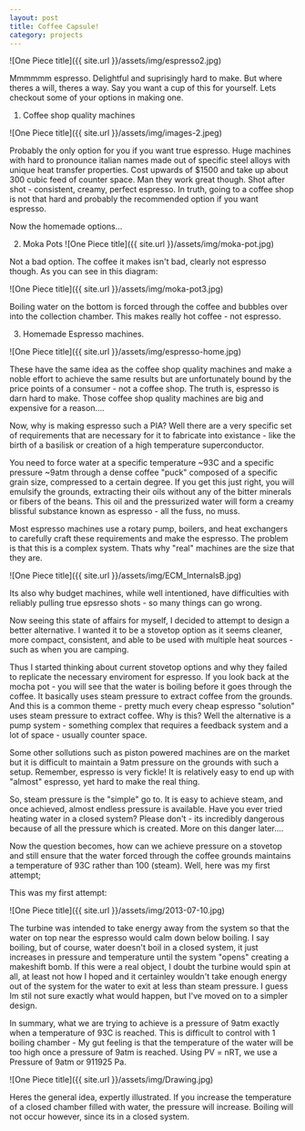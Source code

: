 ```yaml
---
layout: post
title: Coffee Capsule!
category: projects
---
```


![One Piece title]({{ site.url }}/assets/img/espresso2.jpg)

Mmmmmm espresso. Delightful and suprisingly hard to make. But where theres a will, theres a way. Say you want a cup of this for yourself. Lets checkout some of your options in making one. 

1. Coffee shop quality machines

![One Piece title]({{ site.url }}/assets/img/images-2.jpeg)

Probably the only option for you if you want true espresso. Huge machines with hard to pronounce italian names made out of specific steel alloys with unique heat transfer properties. Cost upwards of $1500 and take up about 300 cubic feed of counter space. Man they work great though. Shot after shot - consistent, creamy, perfect espresso. In truth, going to a coffee shop is not that hard and probably the recommended option if you want espresso. 

Now the homemade options...

2. Moka Pots
![One Piece title]({{ site.url }}/assets/img/moka-pot.jpg)

Not a bad option. The coffee it makes isn't bad, clearly not espresso though. As you can see in this diagram:

![One Piece title]({{ site.url }}/assets/img/moka-pot3.jpg)

Boiling water on the bottom is forced through the coffee and bubbles over into the collection chamber. This makes really hot coffee - not espresso. 

3. Homemade Espresso machines. 


![One Piece title]({{ site.url }}/assets/img/espresso-home.jpg)

These have the same idea as the coffee shop quality machines and make a noble effort to achieve the same results but are unfortunately bound by the price points of a consumer - not a coffee shop. The truth is, espresso is darn hard to make. Those coffee shop quality machines are big and expensive for a reason....

Now, why is making espresso such a PIA? Well there are a very specific set of requirements that are necessary for it to fabricate into existance - like the birth of a basilisk or creation of a high temperature superconductor. 

You need to force water at a specific temperature ~93C and a specific pressure ~9atm through a dense coffee "puck" composed of a specific grain size, compressed to a certain degree. If you get this just right, you will emulsify the grounds, extracting their oils without any of the bitter minerals or fibers of the beans. This oil and the pressurized water will form a creamy blissful substance known as espresso - all the fuss, no muss. 

Most espresso machines use a rotary pump, boilers, and heat exchangers to carefully craft these requirements and make the espresso. The problem is that this is a complex system. Thats why "real" machines are the size that they are. 

![One Piece title]({{ site.url }}/assets/img/ECM_InternalsB.jpg)

Its also why budget machines, while well intentioned, have difficulties with reliably pulling true epsresso shots - so many things can go wrong. 

Now seeing this state of affairs for myself, I decided to attempt to design a better alternative. I wanted it to be a stovetop option as it seems cleaner, more compact, consistent, and able to be used with multiple heat sources - such as when you are camping. 

Thus I started thinking about current stovetop options and why they failed to replicate the necessary enviroment for espresso. If you look back at the mocha pot - you will see that the water is boiling before it goes through the coffee. It basically uses steam pressure to extract coffee from the grounds. And this is a common theme - pretty much every cheap espresso "solution" uses steam pressure to extract coffee. Why is this? Well the alternative is a pump system - something complex that requires a feedback system and a lot of space - usually counter space. 

Some other sollutions such as piston powered machines are on the market but it is difficult to maintain a 9atm pressure on the grounds with such a setup. Remember, espresso is very fickle! It is relatively easy to end up with "almost" espresso, yet hard to make the real thing. 

So, steam pressure is the "simple" go to. It is easy to achieve steam, and once achieved, almost endless pressure is available. Have you ever tried heating water in a closed system? Please don't - its incredibly dangerous because of all the pressure which is created. More on this danger later....

Now the question becomes, how can we achieve pressure on a stovetop and still ensure that the water forced through the coffee grounds maintains a temperature of 93C rather than 100 (steam). Well, here was my first attempt;

This was my first attempt:


![One Piece title]({{ site.url }}/assets/img/2013-07-10.jpg)


The turbine was intended to take energy away from the system so that the water on top near the espresso would calm down below boiling. I say boiling, but of course, water doesn't boil in a closed system, it just increases in pressure and temperature until the system "opens" creating a makeshift bomb. If this were a real object, I doubt the turbine would spin at all, at least not how I hoped and it certainley wouldn't take enough energy out of the system for the water to exit at less than steam pressure. I guess Im stil not sure exactly what would happen, but I've  moved on to a simpler design. 

In summary, what we are trying to achieve is a pressure of 9atm exactly when a temperature of 93C is reached. This is difficult to control with 1 boiling chamber - My gut feeling is that the temperature of the water will be too high once a pressure of 9atm is reached. Using PV = nRT, we use a Pressure of 9atm or 911925 Pa. 


![One Piece title]({{ site.url }}/assets/img/Drawing.jpg)

Heres the general idea, expertly illustrated. If you increase the temperature of a closed chamber filled with water, the pressure will increase. Boiling will not occur however, since its in a closed system. 







